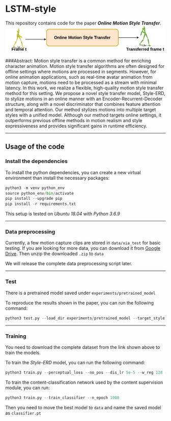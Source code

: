 # LSTM-style

This repository contains code for the paper ***Online Motion Style Transfer***.
![image](./online_transfer.png)

###Abstract:
Motion style transfer is a common method for enriching character animation. Motion style transfer algorithms are often designed for offline settings where motions are processed in segments. However, for online animation applications, such as real-time avatar animation from motion capture, motions need to be processed as a stream with minimal latency. In this work, we realize a flexible, high-quality motion style transfer method for this setting. We propose a novel style transfer model, Style-ERD, to stylize motions in an online manner with an Encoder-Recurrent-Decoder structure, along with a novel discriminator that combines feature attention and temporal attention. Our method stylizes motions into multiple target styles with a unified model. Although our method targets online settings, it outperforms previous offline methods in motion realism and style expressiveness and provides significant gains in runtime efficiency.

---
## Usage of the code

### Install the dependencies
To install the python dependencies, you can create a new virtual environment than install the necessary packages:

```python
python3 -m venv python_env
source python_env/bin/activate
pip install --upgrade pip
pip install -r requirements.txt
```

This setup is tested on *Ubuntu 18.04* with *Python 3.6.9*

---
### Data preprocessing
Currently, a few motion capture clips are stored in `data/xia_test` for basic testing. If you are looking for more data,
you can download it from [Google Drive](https://drive.google.com/file/d/1t5kGoCSjT_kaMBrtcggxVXFmH0bxAMuY/view?usp=sharing).
Then unzip the downloaded `.zip` to `data`

We will release the complete data preprocessing script later.


---
### Test

There is a pretrained model saved under `experiments/pretrained_model`

To reproduce the results shown in the paper, you can run the following command:
```python
python3 test.py --load_dir experiments/pretrained_model --target_style proud --input_motion data/xia_test/neutral_01_000.bvh --input_content walk --input_style neutral --no_pos
```

---
### Training

You need to download the complete dataset from the link shown above to train the models.

To train the *Style-ERD* model, you can run the following command:
```python
python3 train.py --perceptual_loss --no_pos --dis_lr 5e-5 --w_reg 128 --n_epoch 2000 --tag train_Style_ERD
```

To train the content-classification network used by the content supervision module, you can run:
```python
python3 train.py --train_classifier --n_epoch 1000
```
Then you need to move the best model to `data` and name the saved model as `classifier.pt`